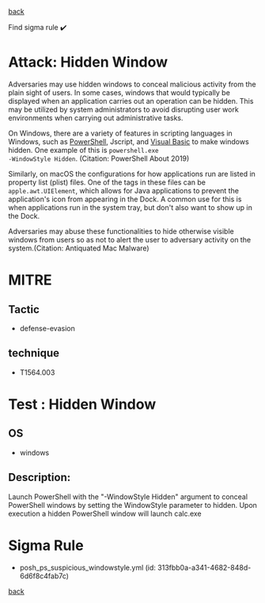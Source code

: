 
[back](../index.md)

Find sigma rule :heavy_check_mark: 

# Attack: Hidden Window 

Adversaries may use hidden windows to conceal malicious activity from the plain sight of users. In some cases, windows that would typically be displayed when an application carries out an operation can be hidden. This may be utilized by system administrators to avoid disrupting user work environments when carrying out administrative tasks. 

On Windows, there are a variety of features in scripting languages in Windows, such as [PowerShell](https://attack.mitre.org/techniques/T1059/001), Jscript, and [Visual Basic](https://attack.mitre.org/techniques/T1059/005) to make windows hidden. One example of this is <code>powershell.exe -WindowStyle Hidden</code>. (Citation: PowerShell About 2019)

Similarly, on macOS the configurations for how applications run are listed in property list (plist) files. One of the tags in these files can be <code>apple.awt.UIElement</code>, which allows for Java applications to prevent the application's icon from appearing in the Dock. A common use for this is when applications run in the system tray, but don't also want to show up in the Dock.

Adversaries may abuse these functionalities to hide otherwise visible windows from users so as not to alert the user to adversary activity on the system.(Citation: Antiquated Mac Malware)

# MITRE
## Tactic
  - defense-evasion


## technique
  - T1564.003


# Test : Hidden Window
## OS
  - windows


## Description:
Launch PowerShell with the "-WindowStyle Hidden" argument to conceal PowerShell windows by setting the WindowStyle parameter to hidden.
Upon execution a hidden PowerShell window will launch calc.exe


# Sigma Rule
 - posh_ps_suspicious_windowstyle.yml (id: 313fbb0a-a341-4682-848d-6d6f8c4fab7c)



[back](../index.md)
